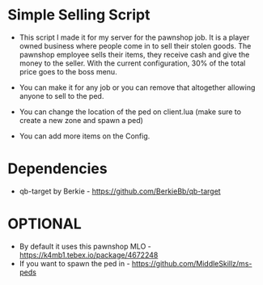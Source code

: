 # Simple Selling Script

* This script I made it for my server for the pawnshop job. It is a player owned business where people come in to sell their stolen goods. The pawnshop employee sells their items, they receive cash and give the money to the seller. With the current configuration, 30% of the total price goes to the boss menu. 

* You can make it for any job or you can remove that altogether allowing anyone to sell to the ped.

* You can change the location of the ped on client.lua (make sure to create a new zone and spawn a ped)

* You can add more items on the Config.

# Dependencies
* qb-target by Berkie - https://github.com/BerkieBb/qb-target

# OPTIONAL

* By default it uses this pawnshop MLO - https://k4mb1.tebex.io/package/4672248
* If you want to spawn the ped in - https://github.com/MiddleSkillz/ms-peds
